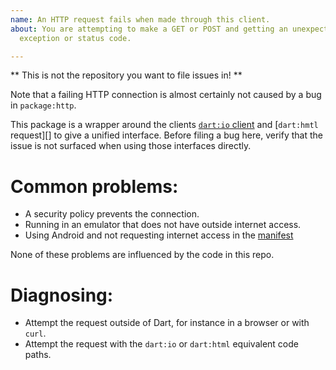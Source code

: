 ```yaml
---
name: An HTTP request fails when made through this client.
about: You are attempting to make a GET or POST and getting an unexpected
  exception or status code.

---
```


** This is not the repository you want to file issues in! **

Note that a failing HTTP connection is almost certainly not caused by a bug in
`package:http`.

This package is a wrapper around the clients [`dart:io` client][] and
[`dart:hmtl` request][] to give a unified interface. Before filing a bug here,
verify that the issue is not surfaced when using those interfaces directly.

[`dart:io` client]: https://api.dartlang.org/stable/dart-io/HttpClient-class.html
[`dart:html` request]: https://api.dartlang.org/stable/2.2.0/dart-html/HttpRequest-class.html

# Common problems:

- A security policy prevents the connection.
- Running in an emulator that does not have outside internet access.
- Using Android and not requesting internet access in the [manifest][]

[manifest]: https://github.com/flutter/flutter/issues/29688


None of these problems are influenced by the code in this repo.

# Diagnosing:

- Attempt the request outside of Dart, for instance in a browser or with `curl`.
- Attempt the request with the `dart:io` or `dart:html` equivalent code paths.
